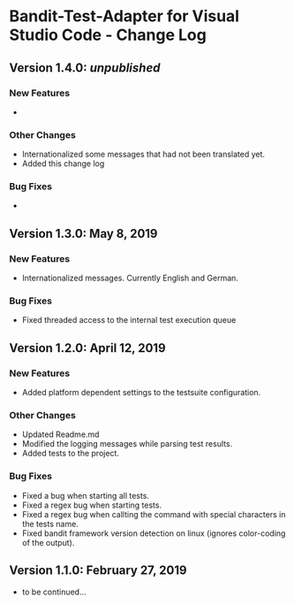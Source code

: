 # Bandit-Test-Adapter for Visual Studio Code - Change Log

## Version 1.4.0: _unpublished_

### New Features

-

### Other Changes

- Internationalized some messages that had not been translated yet.
- Added this change log

### Bug Fixes

-

## Version 1.3.0: May 8, 2019

### New Features

- Internationalized messages. Currently English and German.

### Bug Fixes

- Fixed threaded access to the internal test execution queue

## Version 1.2.0: April 12, 2019

### New Features

- Added platform dependent settings to the testsuite configuration.

### Other Changes

- Updated Readme.md
- Modified the logging messages while parsing test results.
- Added tests to the project.

### Bug Fixes

- Fixed a bug when starting all tests.
- Fixed a regex bug when starting tests.
- Fixed a regex bug when callting the command with special characters in the tests name.
- Fixed bandit framework version detection on linux (ignores color-coding of the output).

## Version 1.1.0: February 27, 2019

- to be continued...
